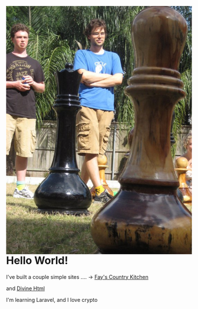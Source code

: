 <img src="ChessBros.jpg" align="right">

# Hello World!

I've built a couple simple sites .... ->  [Fay's Country Kitchen](https://www.fayscountrykitchen.com "Test")

and [Divine Html](https://www.divinehtml.com)


I'm learning Laravel, and I love crypto


<!-- to do - add links to social media.  Update regularly.  -->
